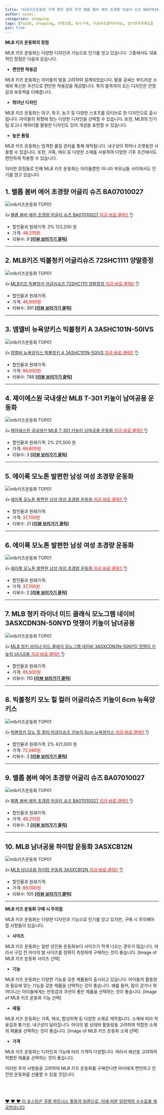 ```yaml
---
title: "mlb키즈운동화 가격 확인 필독 추천 밸롭 봄버 에어 초경량 어글리 슈즈 BA07010027 비교 장점 구매가이드"
author: eunmi.
categories: shopping
tags: [Top10, shopping, 유행상품, 필수구매, 지금바로클릭하세요, 놓치면후회해요]
pin: true
---
```

**MLB 키즈 운동화의 장점**

MLB 키즈 운동화는 다양한 디자인과 기능으로 인기를 얻고 있습니다. 그중에서도 대표적인 장점은 다음과 같습니다.

* **편안한 착용감**

MLB 키즈 운동화는 아이들의 발을 고려하여 설계되었습니다. 발을 감싸는 부드러운 소재와 푹신한 쿠션으로 편안한 착용감을 제공합니다. 특히 발목까지 오는 디자인은 안정감과 보호력을 더해줍니다.

* **뛰어난 디자인**

MLB 키즈 운동화는 야구, 축구, 농구 등 다양한 스포츠를 모티브로 한 디자인으로 출시됩니다. 아이들의 취향에 맞는 다양한 디자인을 선택할 수 있습니다. 또한, MLB의 인기 팀 로고나 캐릭터를 활용한 디자인도 있어 개성을 표현할 수 있습니다.

* **높은 품질**

MLB 키즈 운동화는 엄격한 품질 관리를 통해 제작됩니다. 내구성이 뛰어나 오랫동안 사용할 수 있습니다. 또한, 가죽, 메쉬 등 다양한 소재를 사용하여 다양한 기후 조건에서도 편안하게 착용할 수 있습니다.

이러한 장점들로 인해 MLB 키즈 운동화는 아이들뿐만 아니라 부모님들 사이에서도 인기를 얻고 있습니다.

   

## 1. 밸롭 봄버 에어 초경량 어글리 슈즈 BA07010027

![mlb키즈운동화 TOP01](https://thumbnail8.coupangcdn.com/thumbnails/remote/230x230ex/image/retail/images/2020/08/21/20/7/a36a5162-4f47-468b-b81a-e1ccdf091de2.jpg)


👍 [밸롭 봄버 에어 초경량 어글리 슈즈 BA07010027 <font color=red> 지금 바로 클릭!! </font> ](https://link.coupang.com/re/AFFSDP?lptag=AF3617701&subid=GithubCoopas&pageKey=1987806335&traceid=V0-153&itemId=3382110572&vendorItemId=71368762848) 👌 


- 할인율과 원래가격: 3%  123,200   원
- 가격: <span style='color:red'>48,210원</span>
- 리뷰수: 9  [**[리뷰 보러가기 클릭]**](https://link.coupang.com/re/AFFSDP?lptag=AF3617701&subid=GithubCoopas&pageKey=1987806335&traceid=V0-153&itemId=3382110572&vendorItemId=71368762848)

---


   

## 2. MLB키즈 빅볼청키 어글리슈즈 72SHC1111 양말증정

![mlb키즈운동화 TOP01](https://thumbnail6.coupangcdn.com/thumbnails/remote/230x230ex/image/vendor_inventory/c4d2/7d9a06444d0f8a052523de75f569036dea7ac8f5b9cf62ad4dd98b0e9d90.jpeg)


👍 [MLB키즈 빅볼청키 어글리슈즈 72SHC1111 양말증정 <font color=red> 지금 바로 클릭!! </font> ](https://link.coupang.com/re/AFFSDP?lptag=AF3617701&subid=GithubCoopas&pageKey=7671681342&traceid=V0-153&itemId=20467339134&vendorItemId=87546835935) 👌 


- 할인율과 원래가격: 
- 가격: <span style='color:red'>46,900원</span>
- 리뷰수: 391  [**[리뷰 보러가기 클릭]**](https://link.coupang.com/re/AFFSDP?lptag=AF3617701&subid=GithubCoopas&pageKey=7671681342&traceid=V0-153&itemId=20467339134&vendorItemId=87546835935)

---


   

## 3. 엠엘비 뉴욕양키스 빅볼청키 A 3ASHC101N-50IVS

![mlb키즈운동화 TOP01](https://thumbnail10.coupangcdn.com/thumbnails/remote/230x230ex/image/vendor_inventory/9917/cd82401846545eb951d47eb1e1bf7059b6b2134bb6d4ab8b8de902ef6c01.png)


👍 [엠엘비 뉴욕양키스 빅볼청키 A 3ASHC101N-50IVS <font color=red> 지금 바로 클릭!! </font> ](https://link.coupang.com/re/AFFSDP?lptag=AF3617701&subid=GithubCoopas&pageKey=6428722566&traceid=V0-153&itemId=13864855283&vendorItemId=86980073429) 👌 


- 할인율과 원래가격: 
- 가격: <span style='color:red'>88,000원</span>
- 리뷰수: 788  [**[리뷰 보러가기 클릭]**](https://link.coupang.com/re/AFFSDP?lptag=AF3617701&subid=GithubCoopas&pageKey=6428722566&traceid=V0-153&itemId=13864855283&vendorItemId=86980073429)

---


   

## 4. 제이에스원 국내생산 MLB T-301 키높이 남여공용 운동화

![mlb키즈운동화 TOP01](https://thumbnail10.coupangcdn.com/thumbnails/remote/230x230ex/image/vendor_inventory/ded4/048dc88f2b8220177981826b71c953f60674a63d08bc63522cd02c37c1e1.jpg)


👍 [제이에스원 국내생산 MLB T-301 키높이 남여공용 운동화 <font color=red> 지금 바로 클릭!! </font> ](https://link.coupang.com/re/AFFSDP?lptag=AF3617701&subid=GithubCoopas&pageKey=7079677020&traceid=V0-153&itemId=17607504064&vendorItemId=84965258651) 👌 


- 할인율과 원래가격: 2%  211,500   원
- 가격: <span style='color:red'>69,800원</span>
- 리뷰수: 3  [**[리뷰 보러가기 클릭]**](https://link.coupang.com/re/AFFSDP?lptag=AF3617701&subid=GithubCoopas&pageKey=7079677020&traceid=V0-153&itemId=17607504064&vendorItemId=84965258651)

---


   

## 5. 에이룩 모노톤 발편한 남성 여성 초경량 운동화

![mlb키즈운동화 TOP01](https://thumbnail6.coupangcdn.com/thumbnails/remote/230x230ex/image/retail/images/7182952298611202-f4368f0f-ee04-4265-9340-f2da70d28be6.jpg)


👍 [에이룩 모노톤 발편한 남성 여성 초경량 운동화 <font color=red> 지금 바로 클릭!! </font> ](https://link.coupang.com/re/AFFSDP?lptag=AF3617701&subid=GithubCoopas&pageKey=6654450152&traceid=V0-153&itemId=15257547371&vendorItemId=82478188132) 👌 


- 할인율과 원래가격: 
- 가격: <span style='color:red'>37,700원</span>
- 리뷰수: 21  [**[리뷰 보러가기 클릭]**](https://link.coupang.com/re/AFFSDP?lptag=AF3617701&subid=GithubCoopas&pageKey=6654450152&traceid=V0-153&itemId=15257547371&vendorItemId=82478188132)

---


   

## 6. 에이룩 모노톤 발편한 남성 여성 초경량 운동화

![mlb키즈운동화 TOP01](https://thumbnail10.coupangcdn.com/thumbnails/remote/230x230ex/image/retail/images/7182764396136080-365d8eda-bb83-447d-b4b4-af7a0aa06b70.jpg)


👍 [에이룩 모노톤 발편한 남성 여성 초경량 운동화 <font color=red> 지금 바로 클릭!! </font> ](https://link.coupang.com/re/AFFSDP?lptag=AF3617701&subid=GithubCoopas&pageKey=6654450152&traceid=V0-153&itemId=15257547392&vendorItemId=82478188256) 👌 


- 할인율과 원래가격: 
- 가격: <span style='color:red'>37,700원</span>
- 리뷰수: 2  [**[리뷰 보러가기 클릭]**](https://link.coupang.com/re/AFFSDP?lptag=AF3617701&subid=GithubCoopas&pageKey=6654450152&traceid=V0-153&itemId=15257547392&vendorItemId=82478188256)

---


   

## 7. MLB 청키 라이너 미드 클래식 모노그램 네이비 3ASXCDN3N-50NYD 멋쟁이 키높이 남녀공용

![mlb키즈운동화 TOP01](https://thumbnail9.coupangcdn.com/thumbnails/remote/230x230ex/image/vendor_inventory/12ac/f26bce7eb044d964eeded50b090d4bb027a2c1027ede40233cefff37c58e.png)


👍 [MLB 청키 라이너 미드 클래식 모노그램 네이비 3ASXCDN3N-50NYD 멋쟁이 키높이 남녀공용 <font color=red> 지금 바로 클릭!! </font> ](https://link.coupang.com/re/AFFSDP?lptag=AF3617701&subid=GithubCoopas&pageKey=7208053318&traceid=V0-153&itemId=19876900323&vendorItemId=86977510014) 👌 


- 할인율과 원래가격: 
- 가격: <span style='color:red'>85,500원</span>
- 리뷰수: 110  [**[리뷰 보러가기 클릭]**](https://link.coupang.com/re/AFFSDP?lptag=AF3617701&subid=GithubCoopas&pageKey=7208053318&traceid=V0-153&itemId=19876900323&vendorItemId=86977510014)

---


   

## 8. 빅볼청키 모노 힐 컬러 어글리슈즈 키높이 6cm 뉴욕양키스

![mlb키즈운동화 TOP01](https://thumbnail6.coupangcdn.com/thumbnails/remote/230x230ex/image/vendor_inventory/943e/cadc21e59c97094e8ca30f1fefcc9a58496c92c6390dfbb4973357300be4.png)


👍 [빅볼청키 모노 힐 컬러 어글리슈즈 키높이 6cm 뉴욕양키스 <font color=red> 지금 바로 클릭!! </font> ](https://link.coupang.com/re/AFFSDP?lptag=AF3617701&subid=GithubCoopas&pageKey=7383360146&traceid=V0-153&itemId=19073130306&vendorItemId=87041688489) 👌 


- 할인율과 원래가격: 2%  421,000   원
- 가격: <span style='color:red'>72,560원</span>
- 리뷰수: 3  [**[리뷰 보러가기 클릭]**](https://link.coupang.com/re/AFFSDP?lptag=AF3617701&subid=GithubCoopas&pageKey=7383360146&traceid=V0-153&itemId=19073130306&vendorItemId=87041688489)

---


   

## 9. 밸롭 봄버 에어 초경량 어글리 슈즈 BA07010027

![mlb키즈운동화 TOP01](https://thumbnail8.coupangcdn.com/thumbnails/remote/230x230ex/image/retail/images/1740803211770172-171bd7e1-105c-4011-ae9a-19fc5e88be68.jpg)


👍 [밸롭 봄버 에어 초경량 어글리 슈즈 BA07010027 <font color=red> 지금 바로 클릭!! </font> ](https://link.coupang.com/re/AFFSDP?lptag=AF3617701&subid=GithubCoopas&pageKey=1987806335&traceid=V0-153&itemId=3382110567&vendorItemId=71368762823) 👌 


- 할인율과 원래가격: 
- 가격: <span style='color:red'>48,210원</span>
- 리뷰수: 3  [**[리뷰 보러가기 클릭]**](https://link.coupang.com/re/AFFSDP?lptag=AF3617701&subid=GithubCoopas&pageKey=1987806335&traceid=V0-153&itemId=3382110567&vendorItemId=71368762823)

---


   

## 10. MLB 남녀공용 하이탑 운동화 3ASXCB12N

![mlb키즈운동화 TOP01](https://thumbnail6.coupangcdn.com/thumbnails/remote/230x230ex/image/vendor_inventory/04d5/c5be8ad00ef3f9c7519625c09160ab1ce1999685295589b873d86ebf20ab.png)


👍 [MLB 남녀공용 하이탑 운동화 3ASXCB12N <font color=red> 지금 바로 클릭!! </font> ](https://link.coupang.com/re/AFFSDP?lptag=AF3617701&subid=GithubCoopas&pageKey=7552357515&traceid=V0-153&itemId=19878752180&vendorItemId=86979332374) 👌 


- 할인율과 원래가격: 
- 가격: <span style='color:red'>89,000원</span>
- 리뷰수: 105  [**[리뷰 보러가기 클릭]**](https://link.coupang.com/re/AFFSDP?lptag=AF3617701&subid=GithubCoopas&pageKey=7552357515&traceid=V0-153&itemId=19878752180&vendorItemId=86979332374)

---
**MLB 키즈 운동화 구매 시 주의점**

MLB 키즈 운동화는 다양한 디자인과 기능으로 인기를 얻고 있지만, 구매 시 주의해야 할 사항들이 있습니다.

* **사이즈**

MLB 키즈 운동화는 일반 성인용 운동화보다 사이즈가 작게 나오는 경우가 많습니다. 따라서 구입 전 아이의 발 사이즈를 정확히 측정하여 구매하는 것이 좋습니다.
[Image of MLB 키즈 운동화 사이즈 선택]

* **기능**

MLB 키즈 운동화는 다양한 기능을 갖춘 제품들이 출시되고 있습니다. 아이들의 활동량과 필요에 맞는 기능을 갖춘 제품을 선택하는 것이 좋습니다. 예를 들어, 많이 걷거나 뛰어다니는 아이들에게는 안정감과 쿠션이 좋은 제품을 선택하는 것이 좋습니다.
[Image of MLB 키즈 운동화 기능 선택]

* **재질**

MLB 키즈 운동화는 가죽, 메쉬, 합성피혁 등 다양한 소재로 제작됩니다. 소재에 따라 착용감과 통기성, 내구성이 달라집니다. 아이의 발 상태와 활동량을 고려하여 적합한 소재의 제품을 선택하는 것이 좋습니다.
[Image of MLB 키즈 운동화 소재 선택]

* **가격**

MLB 키즈 운동화는 디자인과 기능에 따라 가격이 다양합니다. 따라서 예산을 고려하여 적합한 제품을 선택하는 것이 좋습니다.

이러한 주의 사항들을 고려하여 MLB 키즈 운동화를 구매한다면 아이에게 편안하고 안전한 운동화를 선물할 수 있을 것입니다.<br><br><br><br><br> [ ❤ ❤ ❤ 이 포스팅은 쿠팡 파트너스 활동의 일환으로, 이에 따른 일정액의 수수료를 제공받습니다](https://link.coupang.com/a/bcEFyh)